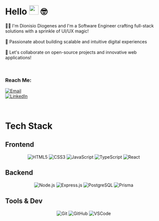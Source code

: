 # Hello <img src="https://media.giphy.com/media/hvRJCLFzcasrR4ia7z/giphy.gif" width="30"> 🤓

👨‍💻 I'm Dionisio Diogenes and I'm a Software Engineer crafting full-stack solutions with a sprinkle of UI/UX magic!<br/><br/>
🔧 Passionate about building scalable and intuitive digital experiences<br/><br/>
🤝 Let's collaborate on open-source projects and innovative web applications!

<br/>

### Reach Me:
[![Email](https://img.shields.io/badge/-dionisiodiogenesmacedo@gmail.com-c14438?style=flat&logo=gmail&logoColor=white)](mailto:dionisiodiogenesmacedo@gmail.com)  
[![LinkedIn](https://img.shields.io/badge/-Connect-blue?style=flat&logo=linkedin)](https://www.linkedin.com/in/dionisiodiogenes/)

<br/>

# Tech Stack

## Frontend
<div align="center">
  <img align="center" alt="HTML5" src="https://img.shields.io/badge/HTML5-E34F26?style=for-the-badge&logo=html5&logoColor=white">
  <img align="center" alt="CSS3" src="https://img.shields.io/badge/CSS3-1572B6?style=for-the-badge&logo=css3&logoColor=white">
  <img align="center" alt="JavaScript" src="https://img.shields.io/badge/JavaScript-F7DF1E?style=for-the-badge&logo=javascript&logoColor=white">
  <img align="center" alt="TypeScript" src="https://img.shields.io/badge/TypeScript-007ACC?style=for-the-badge&logo=typescript&logoColor=white">
  <img align="center" alt="React" src="https://img.shields.io/badge/React-20232A?style=for-the-badge&logo=react&logoColor=61DAFB">
</div>

## Backend
<div align="center">
  <img align="center" alt="Node.js" src="https://img.shields.io/badge/Node.js-43853D?style=for-the-badge&logo=node.js&logoColor=white">
  <img align="center" alt="Express.js" src="https://img.shields.io/badge/Express.js-%23404D59.svg?style=for-the-badge&logo=express&logoColor=white">
  <img align="center" alt="PostgreSQL" src="https://img.shields.io/badge/PostgreSQL-336791?style=for-the-badge&logo=postgresql&logoColor=white">
  <img align="center" alt="Prisma" src="https://img.shields.io/badge/Prisma-2C7485?style=for-the-badge&logo=prisma&logoColor=white">
</div>

## Tools & Dev
<div align="center">
  <img align="center" alt="Git" src="https://img.shields.io/badge/Git-F05032?style=for-the-badge&logo=git&logoColor=white">
  <img align="center" alt="GitHub" src="https://img.shields.io/badge/GitHub-181717?style=for-the-badge&logo=github&logoColor=white">
  <img align="center" alt="VSCode" src="https://img.shields.io/badge/VS_Code-007ACC?style=for-the-badge&logo=visual-studio-code&logoColor=white">
</div>

